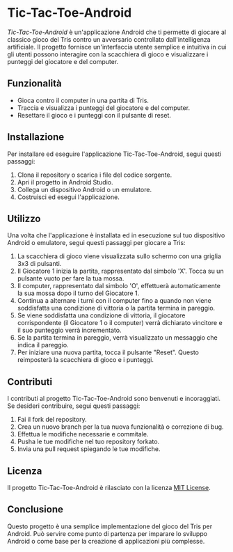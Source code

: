 # Tic-Tac-Toe-Android

*Tic-Tac-Toe-Android* è un'applicazione Android che ti permette di giocare al classico gioco del Tris contro un avversario controllato dall'intelligenza artificiale. Il progetto fornisce un'interfaccia utente semplice e intuitiva in cui gli utenti possono interagire con la scacchiera di gioco e visualizzare i punteggi del giocatore e del computer.

## Funzionalità

- Gioca contro il computer in una partita di Tris.
- Traccia e visualizza i punteggi del giocatore e del computer.
- Resettare il gioco e i punteggi con il pulsante di reset.

## Installazione

Per installare ed eseguire l'applicazione Tic-Tac-Toe-Android, segui questi passaggi:

1. Clona il repository o scarica i file del codice sorgente.
2. Apri il progetto in Android Studio.
3. Collega un dispositivo Android o un emulatore.
4. Costruisci ed esegui l'applicazione.

## Utilizzo

Una volta che l'applicazione è installata ed in esecuzione sul tuo dispositivo Android o emulatore, segui questi passaggi per giocare a Tris:

1. La scacchiera di gioco viene visualizzata sullo schermo con una griglia 3x3 di pulsanti.
2. Il Giocatore 1 inizia la partita, rappresentato dal simbolo 'X'. Tocca su un pulsante vuoto per fare la tua mossa.
3. Il computer, rappresentato dal simbolo 'O', effettuerà automaticamente la sua mossa dopo il turno del Giocatore 1.
4. Continua a alternare i turni con il computer fino a quando non viene soddisfatta una condizione di vittoria o la partita termina in pareggio.
5. Se viene soddisfatta una condizione di vittoria, il giocatore corrispondente (il Giocatore 1 o il computer) verrà dichiarato vincitore e il suo punteggio verrà incrementato.
6. Se la partita termina in pareggio, verrà visualizzato un messaggio che indica il pareggio.
7. Per iniziare una nuova partita, tocca il pulsante "Reset". Questo reimposterà la scacchiera di gioco e i punteggi.

## Contributi

I contributi al progetto Tic-Tac-Toe-Android sono benvenuti e incoraggiati. Se desideri contribuire, segui questi passaggi:

1. Fai il fork del repository.
2. Crea un nuovo branch per la tua nuova funzionalità o correzione di bug.
3. Effettua le modifiche necessarie e commitale.
4. Pusha le tue modifiche nel tuo repository forkato.
5. Invia una pull request spiegando le tue modifiche.

## Licenza

Il progetto Tic-Tac-Toe-Android è rilasciato con la licenza [MIT License](https://opensource.org/licenses/MIT).

## Conclusione

Questo progetto è una semplice implementazione del gioco del Tris per Android. Può servire come punto di partenza per imparare lo sviluppo Android o come base per la creazione di applicazioni più complesse.